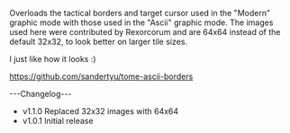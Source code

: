Overloads the tactical borders and target cursor used in the "Modern" graphic mode with those used in the "Ascii" graphic mode.
The images used here were contributed by Rexorcorum and are 64x64 instead of the default 32x32, to look better on larger tile sizes.

I just like how it looks :)

https://github.com/sandertyu/tome-ascii-borders

---Changelog---
- v1.1.0 Replaced 32x32 images with 64x64
- v1.0.1 Initial release
